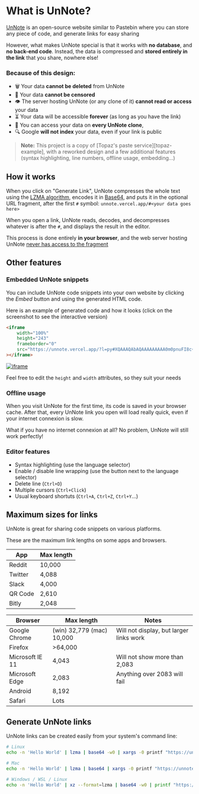 
# What is UnNote?

[UnNote](https://unnote.vercel.app/) is an open-source website similar to Pastebin where you can store any piece of code, and generate links for easy sharing

However, what makes UnNote special is that it works with **no database**, and **no back-end code**. Instead, the data is compressed and **stored entirely in the link** that you share, nowhere else!


### Because of this design:

-   🗑️ Your data **cannot be deleted** from UnNote
-   🔞 Your data **cannot be censored**
-   👁️ The server hosting UnNote (or any clone of it) **cannot read or access** your data
-   ⏳ Your data will be accessible **forever** (as long as you have the link)
-   🔀 You can access your data on **every UnNote clone**,
-   🔍 Google **will not index** your data, even if your link is public

> **Note:** This project is a copy of [Topaz's paste service][topaz-example], with a reworked design and a few additional features (syntax highlighting, line numbers, offline usage, embedding...)

## How it works

When you click on "Generate Link", UnNote compresses the whole text using the
[LZMA algorithm](https://en.wikipedia.org/wiki/Lempel%E2%80%93Ziv%E2%80%93Markov_chain_algorithm), encodes it in
[Base64](https://en.wikipedia.org/wiki/Base64), and puts it in the optional URL fragment, after the first `#` symbol: `unnote.vercel.app/#<your data goes here>`

When you open a link, UnNote reads, decodes, and decompresses whatever is after the `#`, and displays the result in the editor.

This process is done entirely **in your browser**, and the web server hosting UnNote [never has access to the fragment](https://en.wikipedia.org/wiki/Fragment_identifier)

## Other features

### Embedded UnNote snippets

You can include UnNote code snippets into your own website by clicking the _Embed_ button and using the generated HTML code.

Here is an example of generated code and how it looks (click on the screenshot to see the interactive version)

```html
<iframe
    width="100%"
    height="243"
    frameborder="0"
    src="https://unnote.vercel.app/?l=py#XQAAAQAbAQAAAAAAAAA0m0pnuFI8c+qagMoNTEcTIfyUWbZjtjmBYcmJSzoNwS5iVMWHzvowv3IPM0vOG5cjrtDRTSVP/0biTIrrahfmbkuMQBBeSiSGpaJOqYJiKmUDYn2Gp1RtWE6gm8fLHMB4eyZ3+rEbUQwWyMcmWqvZ7m96RUeFyZdYbE85JGvhghqF8cyPB0ZjV0OQWsDxn5O5ysMrIcL+pKPk89EtLjAHhA1LZL9F3hzAtTx7I+GlyrxhhXGxAN//CvtaAA=="
></iframe>
```

[![iframe](https://raw.githubusercontent.com/bokub/UnNote/images/pagerank.png)](https://jsfiddle.net/cqr2kxf5/)

Feel free to edit the `height` and `width` attributes, so they suit your needs

### Offline usage

When you visit UnNote for the first time, its code is saved in your browser cache. After that, every UnNote link you open
will load really quick, even if your internet connexion is slow.

What if you have no internet connexion at all? No problem, UnNote will still work perfectly!

### Editor features

-   Syntax highlighting (use the language selector)
-   Enable / disable line wrapping (use the button next to the language selector)
-   Delete line (`Ctrl+D`)
-   Multiple cursors (`Ctrl+Click`)
-   Usual keyboard shortuts (`Ctrl+A`, `Ctrl+Z`, `Ctrl+Y`...)

## Maximum sizes for links

UnNote is great for sharing code snippets on various platforms.

These are the maximum link lengths on some apps and browsers.

| App     | Max length |
| ------- | ---------- |
| Reddit  | 10,000     |
| Twitter | 4,088      |
| Slack   | 4,000      |
| QR Code | 2,610      |
| Bitly   | 2,048      |

| Browser         | Max length                | Notes                                   |
| --------------- | ------------------------- | --------------------------------------- |
| Google Chrome   | (win) 32,779 (mac) 10,000 | Will not display, but larger links work |
| Firefox         | >64,000                   |                                         |
| Microsoft IE 11 | 4,043                     | Will not show more than 2,083           |
| Microsoft Edge  | 2,083                     | Anything over 2083 will fail            |
| Android         | 8,192                     |                                         |
| Safari          | Lots                      |                                         |

## Generate UnNote links

UnNote links can be created easily from your system's command line:

```bash
# Linux
echo -n 'Hello World' | lzma | base64 -w0 | xargs -0 printf "https://unnote.vercel.app/#%s\n"

# Mac
echo -n 'Hello World' | lzma | base64 | xargs -0 printf "https://unnote.vercel.app/#%s\n"

# Windows / WSL / Linux
echo -n 'Hello World' | xz --format=lzma | base64 -w0 | printf "https://unnote.vercel.app/#%s\n" "$(cat -)"
```
